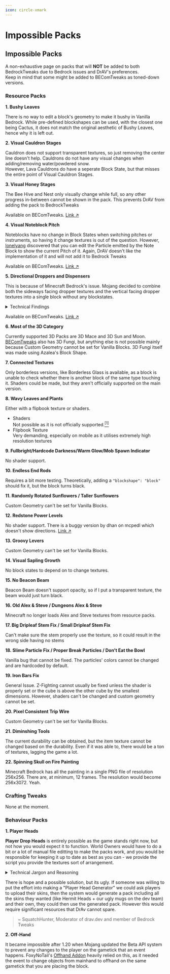 ```yaml
---
icon: circle-xmark
---
```


# Impossible Packs

## Impossible Packs <a href="#impossible-packs" id="impossible-packs"></a>

A non-exhaustive page on packs that will **NOT** be added to both BedrockTweaks due to Bedrock issues and DrAV's preferences.\
Keep in mind that some might be added to BEComTweaks as toned-down versions.

### Resource Packs <a href="#resource-packs" id="resource-packs"></a>

**1. Bushy Leaves**

There is no way to edit a block's geometry to make it bushy in Vanilla Bedrock. While pre-defined blockshapes can be used, with the closest one being Cactus, it does not match the original aesthetic of Bushy Leaves, hence why it is left out.

**2. Visual Cauldron Stages**

Cauldron does not support transparent textures, so just removing the center line doesn't help. Cauldrons do not have any visual changes when adding/removing water/powdered snow.\
However, Lava Cauldrons do have a seperate Block State, but that misses the entire point of Visual Cauldron Stages.

**3. Visual Honey Stages**

The Bee Hive and Nest only visually change while full, so any other progress in-between cannot be shown in the pack. This prevents DrAV from adding the pack to BedrockTweaks

Available on BEComTweaks. [Link ↗](https://becomtweaks.github.io/resource-packs/?st_raw=N4IgTghg7iBcDaIBiBXANmgEgewHYFMBPAZQBcIBzfEAXQF8g)

**4. Visual Noteblock Pitch**

Noteblocks have no change in Block States when switching pitches or instruments, so having it change textures is out of the question. However, [lonelyang](https://github.com/lonelyang) discovered that you can edit the Particle emitted by the Note Block to show the current Pitch of it. Again, DrAV doesn't like the implementation of it and will not add it to Bedrock Tweaks

Available on BEComTweaks. [Link ↗](https://becomtweaks.github.io/resource-packs/?st_raw=N4IgTghg7iBcDaIByB7ALgUwEIBsUGMBrABQEs18ALYiMNU-HDEAXQF8g)

**5. Directional Droppers and Dispensers**

This is because of Minecraft Bedrock's issue. Mojang decided to combine both the sideways facing dropper textures and the vertical facing dropper textures into a single block without any blockstates.

<details>

<summary>Technical Findings</summary>

`blocks.json`

{% code overflow="wrap" lineNumbers="true" fullWidth="true" %}
```json
"dropper" : {
  "sound" : "stone",
  "textures" : {
    "down" : "dropper_top",
    "east" : "dropper_front_vertical",
    "north" : "dropper_side",
    "south" : "dropper_front_horizontal",
    "up" : "dropper_top",
    "west" : "dropper_side"
  }
}
```
{% endcode %}

Have you noticed the East and South textures?

{% code fullWidth="true" %}
```json
    "down" : "dropper_top",
    "east" : "dropper_front_vertical", 
    "north" : "dropper_side",
    "south" : "dropper_front_horizontal", 
    "up" : "dropper_top",
```
{% endcode %}

Yeah, Mojang decided to set the Upwards and Downwards facing Dropper textures with East and South. They couldn't bother setting a special blockshape for them, like the hopper. What a party pooper.

</details>

Available on BEComTweaks. [Link ↗](https://becomtweaks.github.io/resource-packs/?st_raw=N4IgTghg7iBcDaIAiBLMBTAxgFxQewDsIAbVAZwAd0Cz0wyQAaZNLXQkpMPCq%2BkALoBfIA)

**6. Most of the 3D Category**

Currently supported 3D Packs are 3D Mace and 3D Sun and Moon. [BEComTweaks](https://becomtweaks.github.io/resource-packs) also has 3D Fungi, but anything else is not possible mainly because Custom Geometry cannot be set for Vanilla Blocks. 3D Fungi itself was made using Azalea's Block Shape.

**7. Connected Textures**

Only borderless versions, like Borderless Glass is available, as a block is unable to check whether there is another block of the same type touching it. Shaders could be made, but they aren't officially supported on the main version.

**8. Wavy Leaves and Plants**

Either with a flipbook texture or shaders.

* Shaders\
  Not possible as it is not officially supported.[<sup>\[1\]</sup>](https://becomtweaks.github.io/docs/misc/impossible-packs.html#fn1)
* Flipbook Texture\
  Very demanding, especially on mobile as it utilises extremely high resolution textures

**9. Fullbright/Hardcode Darkness/Warm Glow/Mob Spawn Indicator**

No shader support.

**10. Endless End Rods**

Requires a bit more testing. Theoretically, adding a `"blockshape": "block"` should fix it, but the block turns black.

**11. Randomly Rotated Sunflowers / Taller Sunflowers**

Custom Geometry can't be set for Vanilla Blocks.

**12. Redstone Power Levels**

No shader support. There is a buggy version by dhan on mcpedl which doesn't show directions. [Link ↗](https://mcpedl.com/redstone-signal-indicator-for-mcpe/)

**13. Groovy Levers**

Custom Geometry can't be set for Vanilla Blocks.

**14. Visual Sapling Growth**

No block states to depend on to change textures.

**15. No Beacon Beam**

Beacon Beam doesn't support opacity, so if I put a transparent texture, the beam would just turn black.

**16. Old Alex & Steve / Dungeons Alex & Steve**

Minecraft no longer loads Alex and Steve textures from resource packs.

**17. Big Dripleaf Stem Fix / Small Dripleaf Stem Fix**

Can't make sure the stem properly use the texture, so it could result in the wrong side having no stems

**18. Slime Particle Fix / Proper Break Particles / Don't Eat the Bowl**

Vanilla bug that cannot be fixed. The particles' colors cannot be changed and are hardcoded by default.

**19. Iron Bars Fix**

General Issue. Z-Fighting cannot usually be fixed unless the shader is properly set or the cube is above the other cube by the smallest dimensions. However, shaders can't be changed and custom geometry cannot be set.

**20. Pixel Consistent Trip Wire**

Custom Geometry can't be set for Vanilla Blocks.

**21. Diminshing Tools**

The current durability can be obtained, but the item texture cannot be changed based on the durability. Even if it was able to, there would be a ton of textures, lagging the game a lot.

**22. Spinning Skull on Fire Painting**

Minecraft Bedrock has all the painting in a single PNG file of resolution 256x256. There are, at minimum, 12 frames. The resolution would become 256x3072. Yeah.

### Crafting Tweaks <a href="#crafting-tweaks" id="crafting-tweaks"></a>

None at the moment.

### Behaviour Packs <a href="#behaviour-packs" id="behaviour-packs"></a>

**1. Player Heads**

**Player Drop Heads** is entirely possible as the game stands right now, but not how you would expect it to function. World Owners would have to do a bit or a lot of manual file editting to make the packs work, and you would be responsible for keeping it up to date as best as you can - we provide the script you provide the textures sort of arrangement.

<details>

<summary>Technical Jargon and Reasoning</summary>

The main reason a pack like this would work in game is its quite easy to make a custom block with the skull geometry and provide a flattened player skin (or part of it) so that the block will have all the correct textures on each side to represent the head, the issue stems from we have no way of doing just that without manually doing it. Whilst yes there is a HTTP library as part of the @minecraft Scripting API (not to be confused with Legacy Scripting), we cannot save the result of the call to the file system the server is running on, even with Bedrock Dedicated Server Software (the only place that currently is even allowed to use the HTTP library). So we cannot generate the "player head" blocks in runtime, which is ideally how and when it should be done so our pack remains small in size and compatible with everyone's systems.

</details>

There is hope and a possible solution, but its ugly. If someone was willing to put the effort into making a "Player Head Generator" we could ask players to upload their skins, then the system would generate a pack including all the skins they wanted (like Hermit Heads + our ugly mugs on the dev team) and their own, they could then use the generated pack. However this would require significant resources that DrAv cannot spare.

> \~ SquatchHunter, Moderator of drav.dev and member of Bedrock Tweaks

**2. Off-Hand**

It became impossible after 1.20 when Mojang updated the Beta API system to prevent any changes to the player on the gametick that an event happens. FoxyNoTail's [Offhand Addon](https://foxynotail.com/add-ons/off-hand/) heavily relied on this, as it needed the event to change objects from mainhand to offhand on the same gametick that you are placing the block.
